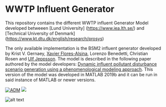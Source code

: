 # WWTP Influent Generator

This repository contains the different WWTP influent Generator Model developed betweeen [Lund University] (https://www.iea.lth.se/) and [Technical University of Denmark] (https://www.kt.dtu.dk/english/research/prosys) 

The only available implementation is the BSM2 influent generator developed by Krist V. Gernaey, [Xavier Flores-Alsina](https://github.com/xfalsina), Lorenzo Benedetti, Christian Rosen and [Ulf Jeppsson](https://github.com/ulfjeppsson). The model is described in the following paper authored by the model developers: [Dynamic influent pollutant disturbance scenario generation using a phenomenological modeling approach](https://doi.org/10.1016/j.envsoft.2011.06.001). This version of the model was developed in MATLAB 2019b and it can be run in said instance of MATLAB or newer versions.


[![ADM](https://img.shields.io/badge/DOWNLOAD%20BSM2%20Influent%20Generator-990000?style=for-the-badge)](https://github.com/wwtmodels/Influent-Generator-Models/releases/download/v1/BSM2.influent.generator.7z) [![](https://img.shields.io/github/downloads/wwtmodels/Influent-Generator-Models/v1/total?color=990000&label=Downloads&style=for-the-badge)](https://github.com/wwtmodels/Influent-Generator-Models) 


![alt text](https://github.com/wwtmodels/wwtmodels.github.io/blob/main/logo.png)

